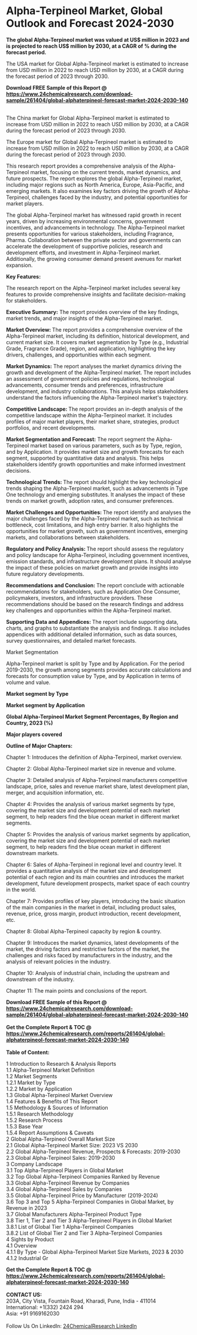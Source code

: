 <h1>Alpha-Terpineol Market, Global Outlook and Forecast 2024-2030</h1><p><strong>The global Alpha-Terpineol market was valued at US$ million in 2023 and is projected to reach US$ million by 2030, at a CAGR of % during the forecast period.</strong></p><p>
</p><p>The USA market for Global Alpha-Terpineol market is estimated to increase from USD million in 2022 to reach USD million by 2030, at a CAGR during the forecast period of 2023 through 2030.</p><div><b>Download FREE Sample of this Report @ 
            <a href="https://www.24chemicalresearch.com/download-sample/261404/global-alphaterpineol-forecast-market-2024-2030-140">
            https://www.24chemicalresearch.com/download-sample/261404/global-alphaterpineol-forecast-market-2024-2030-140</a></b></div><br><p>
</p><p>The China market for Global Alpha-Terpineol market is estimated to increase from USD million in 2022 to reach USD million by 2030, at a CAGR during the forecast period of 2023 through 2030.</p><p>
</p><p>The Europe market for Global Alpha-Terpineol market is estimated to increase from USD million in 2022 to reach USD million by 2030, at a CAGR during the forecast period of 2023 through 2030.</p><p>
</p><p>This research report provides a comprehensive analysis of the Alpha-Terpineol market, focusing on the current trends, market dynamics, and future prospects. The report explores the global Alpha-Terpineol market, including major regions such as North America, Europe, Asia-Pacific, and emerging markets. It also examines key factors driving the growth of Alpha-Terpineol, challenges faced by the industry, and potential opportunities for market players.</p><p>
The global Alpha-Terpineol market has witnessed rapid growth in recent years, driven by increasing environmental concerns, government incentives, and advancements in technology. The Alpha-Terpineol market presents opportunities for various stakeholders, including Fragrance, Pharma. Collaboration between the private sector and governments can accelerate the development of supportive policies, research and development efforts, and investment in Alpha-Terpineol market. Additionally, the growing consumer demand present avenues for market expansion.</p><p>
<strong>Key Features:</strong></p><p>
The research report on the Alpha-Terpineol market includes several key features to provide comprehensive insights and facilitate decision-making for stakeholders.</p><p>
<strong>Executive Summary:</strong> The report provides overview of the key findings, market trends, and major insights of the Alpha-Terpineol market.</p><p>
<strong>Market Overview: </strong>The report provides a comprehensive overview of the Alpha-Terpineol market, including its definition, historical development, and current market size. It covers market segmentation by Type (e.g., Industrial Grade, Fragrance Grade), region, and application, highlighting the key drivers, challenges, and opportunities within each segment.</p><p>
<strong>Market Dynamics:</strong> The report analyses the market dynamics driving the growth and development of the Alpha-Terpineol market. The report includes an assessment of government policies and regulations, technological advancements, consumer trends and preferences, infrastructure development, and industry collaborations. This analysis helps stakeholders understand the factors influencing the Alpha-Terpineol market's trajectory.</p><p>
<strong>Competitive Landscape: </strong>The report provides an in-depth analysis of the competitive landscape within the Alpha-Terpineol market. It includes profiles of major market players, their market share, strategies, product portfolios, and recent developments.</p><p>
<strong>Market Segmentation and Forecast:</strong> The report segment the Alpha-Terpineol market based on various parameters, such as by Type, region, and by Application. It provides market size and growth forecasts for each segment, supported by quantitative data and analysis. This helps stakeholders identify growth opportunities and make informed investment decisions.</p><p>
<strong>Technological Trends: </strong>The report should highlight the key technological trends shaping the Alpha-Terpineol market, such as advancements in Type One technology and emerging substitutes. It analyses the impact of these trends on market growth, adoption rates, and consumer preferences.</p><p>
<strong>Market Challenges and Opportunities: </strong>The report identify and analyses the major challenges faced by the Alpha-Terpineol market, such as technical bottleneck, cost limitations, and high entry barrier. It also highlights the opportunities for market growth, such as government incentives, emerging markets, and collaborations between stakeholders.</p><p>
<strong>Regulatory and Policy Analysis: </strong>The report should assess the regulatory and policy landscape for Alpha-Terpineol, including government incentives, emission standards, and infrastructure development plans. It should analyse the impact of these policies on market growth and provide insights into future regulatory developments.</p><p>
<strong>Recommendations and Conclusion: </strong>The report conclude with actionable recommendations for stakeholders, such as Application One Consumer, policymakers, investors, and infrastructure providers. These recommendations should be based on the research findings and address key challenges and opportunities within the Alpha-Terpineol market.</p><p>
<strong>Supporting Data and Appendices: </strong>The report include supporting data, charts, and graphs to substantiate the analysis and findings. It also includes appendices with additional detailed information, such as data sources, survey questionnaires, and detailed market forecasts.</p><p>
Market Segmentation</p><p>
Alpha-Terpineol market is split by Type and by Application. For the period 2019-2030, the growth among segments provides accurate calculations and forecasts for consumption value by Type, and by Application in terms of volume and value.</p><p>
<strong>Market segment by Type</strong></p><p>
</p><p>
</p><p><strong>Market segment by Application</strong></p><p>
</p><p>
</p><p><strong>Global Alpha-Terpineol Market Segment Percentages, By Region and Country, 2023 (%)</strong></p><p>
</p><p>
</p><p></p><p>
</p><p><strong>Major players covered</strong></p><p>
</p><p>
</p><p><strong>Outline of Major Chapters:</strong></p><p>
Chapter 1: Introduces the definition of Alpha-Terpineol, market overview.</p><p>
Chapter 2: Global Alpha-Terpineol market size in revenue and volume.</p><p>
Chapter 3: Detailed analysis of Alpha-Terpineol manufacturers competitive landscape, price, sales and revenue market share, latest development plan, merger, and acquisition information, etc.</p><p>
Chapter 4: Provides the analysis of various market segments by type, covering the market size and development potential of each market segment, to help readers find the blue ocean market in different market segments.</p><p>
Chapter 5: Provides the analysis of various market segments by application, covering the market size and development potential of each market segment, to help readers find the blue ocean market in different downstream markets.</p><p>
Chapter 6: Sales of Alpha-Terpineol in regional level and country level. It provides a quantitative analysis of the market size and development potential of each region and its main countries and introduces the market development, future development prospects, market space of each country in the world.</p><p>
Chapter 7: Provides profiles of key players, introducing the basic situation of the main companies in the market in detail, including product sales, revenue, price, gross margin, product introduction, recent development, etc.</p><p>
Chapter 8: Global Alpha-Terpineol capacity by region &amp; country.</p><p>
Chapter 9: Introduces the market dynamics, latest developments of the market, the driving factors and restrictive factors of the market, the challenges and risks faced by manufacturers in the industry, and the analysis of relevant policies in the industry.</p><p>
Chapter 10: Analysis of industrial chain, including the upstream and downstream of the industry.</p><p>
Chapter 11: The main points and conclusions of the report.</p><div><b>Download FREE Sample of this Report @ 
            <a href="https://www.24chemicalresearch.com/download-sample/261404/global-alphaterpineol-forecast-market-2024-2030-140">
            https://www.24chemicalresearch.com/download-sample/261404/global-alphaterpineol-forecast-market-2024-2030-140</a></b></div><br><div><b>Get the Complete Report & TOC @ 
            <a href="https://www.24chemicalresearch.com/reports/261404/global-alphaterpineol-forecast-market-2024-2030-140">
            https://www.24chemicalresearch.com/reports/261404/global-alphaterpineol-forecast-market-2024-2030-140</a></b></div><br>
            <b>Table of Content:</b><p>1 Introduction to Research & Analysis Reports<br />
    1.1 Alpha-Terpineol Market Definition<br />
    1.2 Market Segments<br />
        1.2.1 Market by Type<br />
        1.2.2 Market by Application<br />
    1.3 Global Alpha-Terpineol Market Overview<br />
    1.4 Features & Benefits of This Report<br />
    1.5 Methodology & Sources of Information<br />
        1.5.1 Research Methodology<br />
        1.5.2 Research Process<br />
        1.5.3 Base Year<br />
        1.5.4 Report Assumptions & Caveats<br />
2 Global Alpha-Terpineol Overall Market Size<br />
    2.1 Global Alpha-Terpineol Market Size: 2023 VS 2030<br />
    2.2 Global Alpha-Terpineol Revenue, Prospects & Forecasts: 2019-2030<br />
    2.3 Global Alpha-Terpineol Sales: 2019-2030<br />
3 Company Landscape<br />
    3.1 Top Alpha-Terpineol Players in Global Market<br />
    3.2 Top Global Alpha-Terpineol Companies Ranked by Revenue<br />
    3.3 Global Alpha-Terpineol Revenue by Companies<br />
    3.4 Global Alpha-Terpineol Sales by Companies<br />
    3.5 Global Alpha-Terpineol Price by Manufacturer (2019-2024)<br />
    3.6 Top 3 and Top 5 Alpha-Terpineol Companies in Global Market, by Revenue in 2023<br />
    3.7 Global Manufacturers Alpha-Terpineol Product Type<br />
    3.8 Tier 1, Tier 2 and Tier 3 Alpha-Terpineol Players in Global Market<br />
        3.8.1 List of Global Tier 1 Alpha-Terpineol Companies<br />
        3.8.2 List of Global Tier 2 and Tier 3 Alpha-Terpineol Companies<br />
4 Sights by Product<br />
    4.1 Overview<br />
        4.1.1 By Type - Global Alpha-Terpineol Market Size Markets, 2023 & 2030<br />
        4.1.2 Industrial Gr</p><div><b>Get the Complete Report & TOC @ 
            <a href="https://www.24chemicalresearch.com/reports/261404/global-alphaterpineol-forecast-market-2024-2030-140">
            https://www.24chemicalresearch.com/reports/261404/global-alphaterpineol-forecast-market-2024-2030-140</a></b></div><br><b>CONTACT US:</b><br>
            203A, City Vista, Fountain Road, Kharadi, Pune, India - 411014<br>
            International: +1(332) 2424 294<br>
            Asia: +91 9169162030 <br><br>
            Follow Us On LinkedIn: <a href="https://www.linkedin.com/company/24chemicalresearch/">24ChemicalResearch LinkedIn</a>
